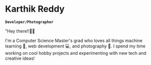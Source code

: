 # Karthik Reddy
**`Developer/Photographer`**


"Hey there!!👋🏼

I'm a Computer Science Master's grad who loves all things machine learning 🤖, web development 💻, and photography 📸. 
I spend my time working on cool hobby projects and experimenting 
with new tech and creative ideas!

